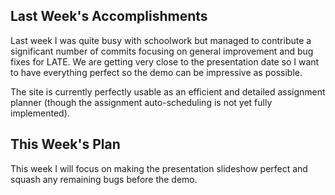 ## Last Week's Accomplishments

Last week I was quite busy with schoolwork but managed to contribute a significant number of commits focusing on general improvement and bug fixes for LATE.
We are getting very close to the presentation date so I want to have everything perfect so the demo can be impressive as possible.

The site is currently perfectly usable as an efficient and detailed assignment planner (though the assignment auto-scheduling is not yet fully implemented).

## This Week's Plan
This week I will focus on making the presentation slideshow perfect and squash any remaining bugs before the demo.
